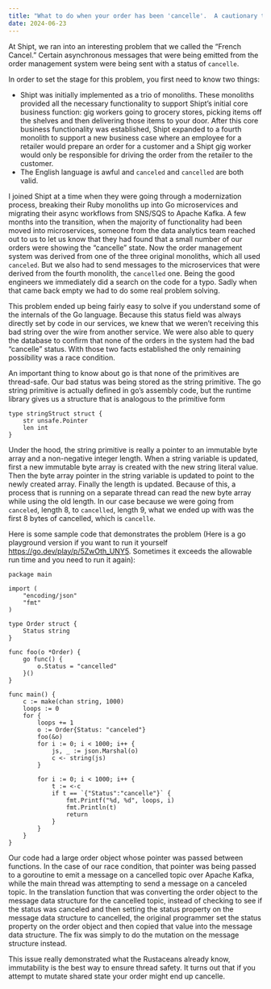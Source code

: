 ```yaml
---
title: "What to do when your order has been 'cancelle'.  A cautionary tale of go primitives and concurrency"
date: 2024-06-23
---
```


At Shipt, we ran into an interesting problem that we called the “French Cancel.”  Certain asynchronous messages that were being emitted from the order management system were being sent with a status of `cancelle`.

In order to set the stage for this problem, you first need to know two things:
- Shipt was initially implemented as a trio of monoliths.  These monoliths provided all the necessary functionality to support Shipt’s initial core business function: gig workers going to grocery stores, picking items off the shelves and then delivering those items to your door.  After this core business functionality was established, Shipt expanded to a fourth monolith to support a new business case where an employee for a retailer would prepare an order for a customer and a Shipt gig worker would only be responsible for driving the order from the retailer to the customer.
- The English language is awful and `canceled` and `cancelled` are both valid.

I joined Shipt at a time when they were going through a modernization process, breaking their Ruby monoliths up into Go microservices and migrating their async workflows from SNS/SQS to Apache Kafka.  A few months into the transition, when the majority of functionality had been moved into microservices, someone from the data analytics team reached out to us to let us know that they had found that a small number of our orders were showing the “cancelle” state.  Now the order management system was derived from one of the three original monoliths, which all used `canceled`.  But we also had to send messages to the microservices that were derived from the fourth monolith, the `cancelled` one.  Being the good engineers we immediately did a search on the code for a typo.  Sadly when that came back empty we had to do some real problem solving.  

This problem ended up being fairly easy to solve if you understand some of the internals of the Go language.  Because this status field was always directly set by code in our services, we knew that we weren’t receiving this bad string over the wire from another service.  We were also able to query the database to confirm that none of the orders in the system had the bad “cancelle” status.  With those two facts established the only remaining possibility was a race condition.

An important thing to know about go is that none of the primitives are thread-safe.  Our bad status was being stored as the string primitive.  The go string primitive is actually defined in go’s assembly code, but the runtime library gives us a structure that is analogous to the primitive form
```
type stringStruct struct {
	str unsafe.Pointer
	len int
}
```

Under the hood, the string primitive is really a pointer to an immutable byte array and a non-negative integer length.  When a string variable is updated, first a new immutable byte array is created with the new string literal value.  Then the byte array pointer in the string variable is updated to point to the newly created array.  Finally the length is updated.  Because of this, a process that is running on a separate thread can read the new byte array while using the old length.  In our case because we were going from `canceled`, length 8, to `cancelled`, length 9, what we ended up with was the first 8 bytes of cancelled, which is `cancelle`.

Here is some sample code that demonstrates the problem
(Here is a go playground version if you want to run it yourself https://go.dev/play/p/5ZwOth_UNY5.  Sometimes it exceeds the allowable run time and you need to run it again):
```
package main

import (
	"encoding/json"
	"fmt"
)

type Order struct {
	Status string
}

func foo(o *Order) {
	go func() {
		o.Status = "cancelled"
	}()
}

func main() {
	c := make(chan string, 1000)
	loops := 0
	for {
		loops += 1
		o := Order{Status: "canceled"}
		foo(&o)
		for i := 0; i < 1000; i++ {
			js, _ := json.Marshal(o)
			c <- string(js)
		}

		for i := 0; i < 1000; i++ {
			t := <-c
			if t == `{"Status":"cancelle"}` {
				fmt.Printf("%d, %d", loops, i)
				fmt.Println(t)
				return
			}
		}
	}
}
```

Our code had a large order object whose pointer was passed between functions.  In the case of our race condition, that pointer was being passed to a goroutine to emit a message on a cancelled topic over Apache Kafka, while the main thread was attempting to send a message on a canceled topic.  In the translation function that was converting the order object to the message data structure for the cancelled topic, instead of checking to see if the status was canceled and then setting the status property on the message data structure to cancelled, the original programmer set the status property on the order object and then copied that value into the message data structure.  The fix was simply to do the mutation on the message structure instead.

This issue really demonstrated what the Rustaceans already know, immutability is the best way to ensure thread safety.  It turns out that if you attempt to mutate shared state your order might end up cancelle.
